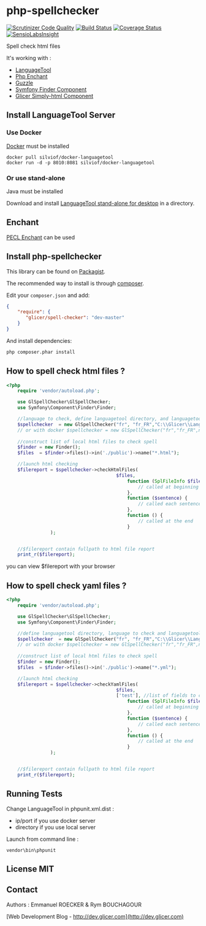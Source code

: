 # php-spellchecker

[![Scrutinizer Code Quality](https://scrutinizer-ci.com/g/emmanuelroecker/php-spellchecker/badges/quality-score.png?b=master)](https://scrutinizer-ci.com/g/emmanuelroecker/php-spellchecker/?branch=master)
[![Build Status](https://travis-ci.org/emmanuelroecker/php-spellchecker.svg?branch=master)](https://travis-ci.org/emmanuelroecker/php-spellchecker)
[![Coverage Status](https://coveralls.io/repos/emmanuelroecker/php-spellchecker/badge.svg?branch=master&service=github)](https://coveralls.io/github/emmanuelroecker/php-spellchecker?branch=master)
[![SensioLabsInsight](https://insight.sensiolabs.com/projects/f2022454-9dc8-424d-8b19-0764dcc5b7d1/mini.png)](https://insight.sensiolabs.com/projects/f2022454-9dc8-424d-8b19-0764dcc5b7d1)

Spell check html files

It's working with :

*   [LanguageTool](https://www.languagetool.org/)
*   [Php Enchant](http://php.net/manual/en/book.enchant.php)
*   [Guzzle](http://docs.guzzlephp.org)
*   [Symfony Finder Component](http://symfony.com/doc/2.3/components/finder.html)
*   [Glicer Simply-html Component](https://github.com/emmanuelroecker/php-simply-html)

## Install LanguageTool Server

### Use Docker

[Docker](http://www.docker.com/) must be installed

```console
docker pull silviof/docker-languagetool
docker run -d -p 8010:8081 silviof/docker-languagetool
```

### Or use stand-alone 

Java must be installed

Download and install [LanguageTool stand-alone for desktop](https://www.languagetool.org/) in a directory.

## Enchant

[PECL Enchant](http://pecl.php.net/package/enchant) can be used

## Install php-spellchecker

This library can be found on [Packagist](https://packagist.org/packages/glicer/spell-checker).

The recommended way to install is through [composer](http://getcomposer.org).

Edit your `composer.json` and add:

```json
{
    "require": {
       "glicer/spell-checker": "dev-master"
    }
}
```

And install dependencies:

```bash
php composer.phar install
```

## How to spell check html files ?

```php
<?php
    require 'vendor/autoload.php';

    use GlSpellChecker\GlSpellChecker;
    use Symfony\Component\Finder\Finder;

    //language to check, define languagetool directory, and languagetool port used
    $spellchecker  = new GlSpellChecker("fr", "fr_FR","C:\\Glicer\\LanguageTool\\",'localhost', 8081);
    // or with docker $spellchecker = new GlSpellChecker("fr","fr_FR",null,'localhost',8010);
    
    //construct list of local html files to check spell
    $finder = new Finder();
    $files  = $finder->files()->in('./public')->name("*.html");

    //launch html checking
    $filereport = $spellchecker->checkHtmlFiles(
                                        $files,
                                            function (SplFileInfo $file, $nbrsentences) {
                                                // called at beginning - $nbr sentences to check
                                            },
                                            function ($sentence) {
                                                // called each sentence to check
                                            },
                                            function () {
                                                // called at the end
                                            }
                );


    //$filereport contain fullpath to html file report
    print_r($filereport);
```

you can view $filereport with your browser

## How to spell check yaml files ?

```php
<?php
    require 'vendor/autoload.php';

    use GlSpellChecker\GlSpellChecker;
    use Symfony\Component\Finder\Finder;

    //define languagetool directory, language to check and languagetool port used
    $spellchecker  = new GlSpellChecker("fr", "fr_FR","C:\\Glicer\\LanguageTool\\",'localhost',8081);
    // or with docker $spellchecker = new GlSpellChecker("fr","fr_FR",null,'localhost',8010);
    
    //construct list of local html files to check spell
    $finder = new Finder();
    $files  = $finder->files()->in('./public')->name("*.yml");

    //launch html checking
    $filereport = $spellchecker->checkYamlFiles(
                                        $files,
                                        ['test'], //list of fields to check
                                            function (SplFileInfo $file, $nbrsentences) {
                                                // called at beginning - $nbr sentences to check
                                            },
                                            function ($sentence) {
                                                // called each sentence to check
                                            },
                                            function () {
                                                // called at the end
                                            }
                );


    //$filereport contain fullpath to html file report
    print_r($filereport);
```

## Running Tests

Change LanguageTool in phpunit.xml.dist : 
*   ip/port if you use docker server
*   directory if you use local server

Launch from command line :

```console
vendor\bin\phpunit
```
## License MIT

## Contact

Authors : Emmanuel ROECKER & Rym BOUCHAGOUR

[Web Development Blog - http://dev.glicer.com](http://dev.glicer.com)
